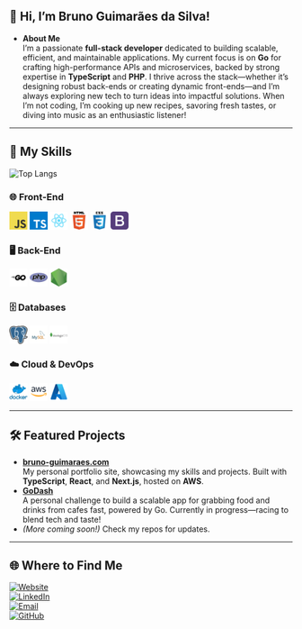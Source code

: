 ## 👋 Hi, I’m **Bruno Guimarães da Silva!**

- **About Me**  
I’m a passionate **full-stack developer** dedicated to building scalable, efficient, and maintainable applications. My current focus is on **Go** for crafting high-performance APIs and microservices, backed by strong expertise in **TypeScript** and **PHP**. I thrive across the stack—whether it’s designing robust back-ends or creating dynamic front-ends—and I’m always exploring new tech to turn ideas into impactful solutions. When I’m not coding, I’m cooking up new recipes, savoring fresh tastes, or diving into music as an enthusiastic listener!

---

## 🚀 My Skills

![Top Langs](https://github-readme-stats.vercel.app/api/top-langs/?username=BrunoGuimaraesSilva&theme=tokyonight&layout=donut&langs_count=4)  
### 🌐 Front-End
<code><img height="32" src="https://raw.githubusercontent.com/github/explore/80688e429a7d4ef2fca1e82350fe8e3517d3494d/topics/javascript/javascript.png" alt="JavaScript"/></code>
<code><img height="32" src="https://raw.githubusercontent.com/github/explore/80688e429a7d4ef2fca1e82350fe8e3517d3494d/topics/typescript/typescript.png" alt="TypeScript"/></code>
<code><img height="32" src="https://raw.githubusercontent.com/github/explore/80688e429a7d4ef2fca1e82350fe8e3517d3494d/topics/react/react.png" alt="React"/></code>
<code><img height="32" src="https://raw.githubusercontent.com/github/explore/80688e429a7d4ef2fca1e82350fe8e3517d3494d/topics/html/html.png" alt="HTML5"/></code>
<code><img height="32" src="https://raw.githubusercontent.com/github/explore/80688e429a7d4ef2fca1e82350fe8e3517d3494d/topics/css/css.png" alt="CSS"/></code>
<code><img height="32" src="https://raw.githubusercontent.com/github/explore/80688e429a7d4ef2fca1e82350fe8e3517d3494d/topics/bootstrap/bootstrap.png" alt="Bootstrap"/></code>

### 🖥️ Back-End
<code><img height="32" src="https://raw.githubusercontent.com/github/explore/80688e429a7d4ef2fca1e82350fe8e3517d3494d/topics/go/go.png" alt="Go"/></code>
<code><img height="32" src="https://raw.githubusercontent.com/github/explore/80688e429a7d4ef2fca1e82350fe8e3517d3494d/topics/php/php.png" alt="PHP"/></code>
<code><img height="32" src="https://raw.githubusercontent.com/github/explore/80688e429a7d4ef2fca1e82350fe8e3517d3494d/topics/nodejs/nodejs.png" alt="Node.js"/></code>

### 🗄️ Databases
<code><img height="32" src="https://raw.githubusercontent.com/github/explore/80688e429a7d4ef2fca1e82350fe8e3517d3494d/topics/postgresql/postgresql.png" alt="PostgreSQL"/></code>
<code><img height="32" src="https://raw.githubusercontent.com/github/explore/80688e429a7d4ef2fca1e82350fe8e3517d3494d/topics/mysql/mysql.png" alt="MySQL"/></code>
<code><img height="32" src="https://raw.githubusercontent.com/github/explore/80688e429a7d4ef2fca1e82350fe8e3517d3494d/topics/mongodb/mongodb.png" alt="MongoDB"/></code>

### ☁️ Cloud & DevOps
<code><img height="32" src="https://raw.githubusercontent.com/github/explore/80688e429a7d4ef2fca1e82350fe8e3517d3494d/topics/docker/docker.png" alt="Docker"/></code>
<code><img height="32" src="https://raw.githubusercontent.com/github/explore/80688e429a7d4ef2fca1e82350fe8e3517d3494d/topics/aws/aws.png" alt="AWS"/></code>
<code><img height="32" src="https://raw.githubusercontent.com/github/explore/80688e429a7d4ef2fca1e82350fe8e3517d3494d/topics/azure/azure.png" alt="Azure"/></code>

---

## 🛠️ Featured Projects
- **[bruno-guimaraes.com](https://github.com/BrunoGuimaraesSilva/bruno-guimaraes.com)**  
  My personal portfolio site, showcasing my skills and projects. Built with **TypeScript**, **React**, and **Next.js**, hosted on **AWS**.  
- **[GoDash](https://github.com/BrunoGuimaraesSilva/godash)**  
  A personal challenge to build a scalable app for grabbing food and drinks from cafes fast, powered by Go. Currently in progress—racing to blend tech and taste!  
- *(More coming soon!)* Check my repos for updates.

---

## 🌐 Where to Find Me
[![Website](https://img.shields.io/badge/-Website-006bed?style=flat-square&logoColor=white&link=https://bruno-guimaraes.com)](https://bruno-guimaraes.com)  
[![LinkedIn](https://img.shields.io/badge/-Bruno_Guimarães_da_Silva-blue?style=flat-square&logo=Linkedin&logoColor=white&link=https://www.linkedin.com/in/bruno-webdev/)](https://www.linkedin.com/in/bruno-webdev/)  
[![Email](https://img.shields.io/badge/-Email-006bed?style=flat-square&logoColor=white&link=mailto:bruno@bruno-guimaraes.com)](mailto:bruno@bruno-guimaraes.com)  
[![GitHub](https://img.shields.io/github/followers/BrunoGuimaraesSilva?label=BrunoGuimaraesSilva&style=social)](https://github.com/BrunoGuimaraesSilva)
